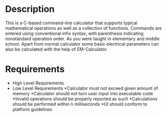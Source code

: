  # Description

 This is a C-based command-line calculator that supports typical mathematical operations as well as a collection of functions. 
 Commands are entered using conventional infix syntax, with parenthesis indicating nonstandard operation order. As you were taught in elementary and middle school.
 Apart from normal calculator some basic electrical parameters can also be calculated with the help of EM-Calculator.

# Requirements

* High Level Requirements
* Low Level Requirements
    *Calculator must not exceed given amount of memory
    *Calculator should not turn user input into executable code
    *Invalid operations should be properly reported as such
    *Calculations should be performed within n milliseconds
    *UI should conform to platform guidelines